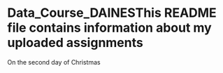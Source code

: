 # Data_Course_DAINESThis README file contains information about my uploaded assignments
On the second day of Christmas